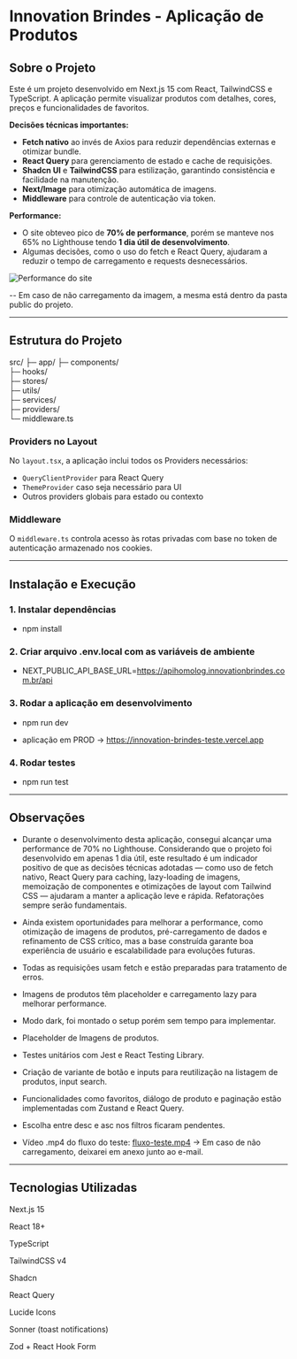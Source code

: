# Innovation Brindes - Aplicação de Produtos

## Sobre o Projeto

Este é um projeto desenvolvido em Next.js 15 com React, TailwindCSS e TypeScript. A aplicação permite visualizar produtos com detalhes, cores, preços e funcionalidades de favoritos. 

**Decisões técnicas importantes:**
- **Fetch nativo** ao invés de Axios para reduzir dependências externas e otimizar bundle.
- **React Query** para gerenciamento de estado e cache de requisições.
- **Shadcn UI** e **TailwindCSS** para estilização, garantindo consistência e facilidade na manutenção.
- **Next/Image** para otimização automática de imagens.
- **Middleware** para controle de autenticação via token.

**Performance:**  
- O site obteveo pico de **70% de performance**, porém se manteve nos 65% no Lighthouse tendo **1 dia útil de desenvolvimento**.
- Algumas decisões, como o uso do fetch e React Query, ajudaram a reduzir o tempo de carregamento e requests desnecessários.

![Performance do site](/performance.png)

-- Em caso de não carregamento da imagem, a mesma está dentro da pasta public do projeto.

---

## Estrutura do Projeto

src/
├─ app/
├─ components/      
├─ hooks/           
├─ stores/          
├─ utils/           
├─ services/        
├─ providers/       
└─ middleware.ts    


### Providers no Layout

No `layout.tsx`, a aplicação inclui todos os Providers necessários:

- `QueryClientProvider` para React Query
- `ThemeProvider` caso seja necessário para UI
- Outros providers globais para estado ou contexto

### Middleware

O `middleware.ts` controla acesso às rotas privadas com base no token de autenticação armazenado nos cookies.  

---

## Instalação e Execução

### 1. Instalar dependências
- npm install

### 2. Criar arquivo .env.local com as variáveis de ambiente
- NEXT_PUBLIC_API_BASE_URL=https://apihomolog.innovationbrindes.com.br/api

### 3. Rodar a aplicação em desenvolvimento
- npm run dev

- aplicação em PROD -> https://innovation-brindes-teste.vercel.app

### 4. Rodar testes
- npm run test

---

## Observações

- Durante o desenvolvimento desta aplicação, consegui alcançar uma performance de 70% no Lighthouse. Considerando que o projeto foi desenvolvido em apenas 1 dia útil, este resultado é um indicador positivo de que as decisões técnicas adotadas — como uso de fetch nativo, React Query para caching, lazy-loading de imagens, memoização de componentes e otimizações de layout com Tailwind CSS — ajudaram a manter a aplicação leve e rápida. Refatorações sempre serão fundamentais.

- Ainda existem oportunidades para melhorar a performance, como otimização de imagens de produtos, pré-carregamento de dados e refinamento de CSS crítico, mas a base construída garante boa experiência de usuário e escalabilidade para evoluções futuras.

- Todas as requisições usam fetch e estão preparadas para tratamento de erros.

- Imagens de produtos têm placeholder e carregamento lazy para melhorar performance.

- Modo dark, foi montado o setup porém sem tempo para implementar.

- Placeholder de Imagens de produtos.

- Testes unitários com Jest e React Testing Library.

- Criação de variante de botão e inputs para reutilização na listagem de produtos, input search.

- Funcionalidades como favoritos, diálogo de produto e paginação estão implementadas com Zustand e React Query.

- Escolha entre desc e asc nos filtros ficaram pendentes.

- Vídeo .mp4 do fluxo do teste: [fluxo-teste.mp4](./fluxo-teste.mp4) -> Em caso de não carregamento, deixarei em anexo junto ao e-mail.

---

## Tecnologias Utilizadas

Next.js 15

React 18+

TypeScript

TailwindCSS v4

Shadcn

React Query

Lucide Icons

Sonner (toast notifications)

Zod + React Hook Form